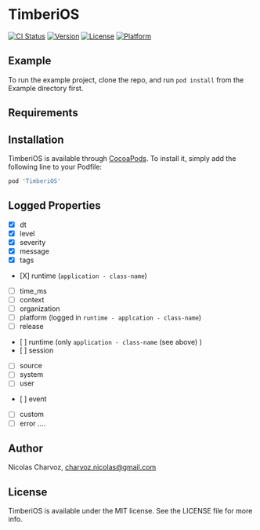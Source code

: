 # TimberiOS

[![CI Status](http://img.shields.io/travis/charvoa/TimberiOS.svg?style=flat)](https://travis-ci.org/charvoa/TimberiOS)
[![Version](https://img.shields.io/cocoapods/v/TimberiOS.svg?style=flat)](http://cocoapods.org/pods/TimberiOS)
[![License](https://img.shields.io/cocoapods/l/TimberiOS.svg?style=flat)](http://cocoapods.org/pods/TimberiOS)
[![Platform](https://img.shields.io/cocoapods/p/TimberiOS.svg?style=flat)](http://cocoapods.org/pods/TimberiOS)

## Example

To run the example project, clone the repo, and run `pod install` from the Example directory first.

## Requirements

## Installation

TimberiOS is available through [CocoaPods](http://cocoapods.org). To install
it, simply add the following line to your Podfile:

```ruby
pod 'TimberiOS'
```

## Logged Properties

- [X] dt
- [X] level
- [X] severity
- [X] message
- [X] tags
- [X] runtime (`application - class-name`)
- [ ] time_ms
- [ ] context
- [ ] organization
- [ ] platform (logged in `runtime - applcation - class-name`)
- [ ] release
- [ ] runtime (only `application - class-name` (see above) )
- [ ] session
- [ ] source
- [ ] system
- [ ] user
- [ ] event
- [ ] custom
- [ ] error
....
 ## Author

Nicolas Charvoz, charvoz.nicolas@gmail.com

## License

TimberiOS is available under the MIT license. See the LICENSE file for more info.

